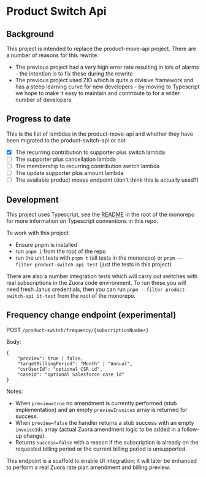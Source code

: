 # Product Switch Api

## Background
This project is intended to replace the product-move-api project. There are a number of reasons for this rewrite:

- The previous project had a very high error rate resulting in lots of alarms - the intention is to fix these during the rewrite
- The previous project used ZIO which is quite a divisive framework and has a steep learning curve for new developers - by moving to Typescript we hope to make it easy to maintain and contribute to for a wider number of developers

## Progress to date
This is the list of lambdas in the product-move-api and whether they have been migrated to the product-switch-api or not
- [x] The recurring contribution to supporter plus switch lambda
- [ ] The supporter plus cancellation lambda
- [ ] The membership to recurring contribution switch lambda
- [ ] The update supporter plus amount lambda
- [ ] The available product moves endpoint (don't think this is actually used?)

## Development
This project uses Typescript, see the [README](../../README.md#getting-started---typescript) in the root of the monorepo for more information on Typescript conventions in this repo. 

To work with this project
- Ensure pnpm is installed
- run `pnpm i` from the root of the repo
- run the unit tests with `pnpm t` (all tests in the monorepo) or `pnpm --filter product-switch-api test` (just the tests in this project)

There are also a number integration tests which will carry out switches with real subscriptions in the Zuora code environment. 
To run these you will need fresh Janus credentials, then you can run `pnpm --filter product-switch-api it-test` from the root of the monorepo. 

## Frequency change endpoint (experimental)

POST `/product-switch/frequency/{subscriptionNumber}`

Body:
```
{
	"preview": true | false,
	"targetBillingPeriod": "Month" | "Annual",
	"csrUserId": "optional CSR id",
	"caseId": "optional Salesforce case id"
}
```

Notes:
- When `preview=true` no amendment is currently performed (stub implementation) and an empty `previewInvoices` array is returned for success.
- When `preview=false` the handler returns a stub success with an empty `invoiceIds` array (actual Zuora amendment logic to be added in a follow-up change).
- Returns `success=false` with a reason if the subscription is already on the requested billing period or the current billing period is unsupported.

This endpoint is a scaffold to enable UI integration; it will later be enhanced to perform a real Zuora rate plan amendment and billing preview.